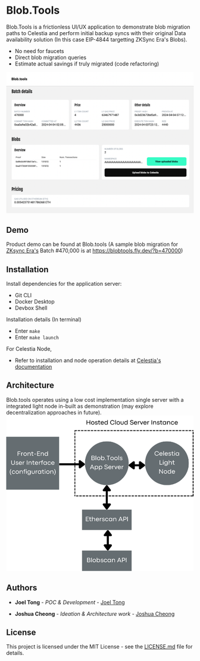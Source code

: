# Blob.Tools

Blob.Tools is a frictionless UI/UX application to demonstrate blob migration paths to  Celestia and perform initial backup syncs with their original Data availability solution (In this case EIP-4844 targetting ZKSync Era's Blobs).

- No need for faucets
- Direct blob migration queries
- Estimate actual savings if truly migrated (code refactoring)

![Blob.Tools Frontend](front-end.png)

## Demo

Product demo can be found at Blob.tools
(A sample blob migration for [ZKsync Era's](https://explorer.zksync.io/) Batch #470,000 is at https://blobtools.fly.dev/?b=470000)

## Installation

Install dependencies for the application server:
- Git CLI
- Docker Desktop
- Devbox Shell

Installation details (In terminal)
- Enter `make`
- Enter `make launch`

For Celestia Node,
- Refer to installation and node operation details at [Celestia's documentation](https://docs.celestia.org/developers/node-tutorial#setting-up-dependencies)

## Architecture
Blob.tools operates using a low cost implementation single server with a integrated light node in-built as demonstration (may explore decentralization approaches in future).
![Blob.Tools Architecture](blob.tools.png)


## Authors

* **Joel Tong** - *POC & Development* - [Joel Tong](https://github.com/myrtletree33)

* **Joshua Cheong** - *Ideation & Architecture work* - [Joshua Cheong](https://github.com/joshuacheong)

## License

This project is licensed under the MIT License - see the [LICENSE.md](LICENSE.md) file for details.

